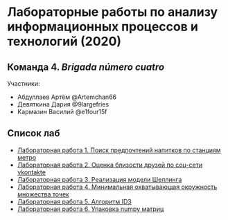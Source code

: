 # Лабораторные работы по анализу информационных процессов и технологий (2020)

## Команда 4. *Brigada número cuatro*
Участники: 
- Абдуллаев Артём @Artemchan66
- Девяткина Дария @9largefries
- Кармазин Василий @e1four15f

## Список лаб
- [Лабораторная работа 1. Поиск предпочтений напитков по станциям метро](lab1)
- [Лабораторная работа 2. Оценка близости друзей по соц-сети vkontakte](lab2)
- [Лабораторная работа 3. Реализация модели Шеллинга](lab3)
- [Лабораторная работа 4. Минимальная охватывающая окружность множества точек](lab4)
- [Лабораторная работа 5. Алгоритм ID3](lab5)
- [Лабораторная работа 6. Упаковка numpy матриц](lab6)
